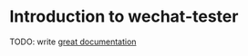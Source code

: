 # Introduction to wechat-tester

TODO: write [great documentation](http://jacobian.org/writing/what-to-write/)
